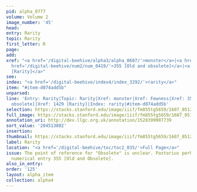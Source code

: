 ```yaml
---
pid: alpha_0777
volume: Volume 2
image_number: '45'
head:
entry: Rarity
topic: Rarity
first_letter: R
page:
add:
xref: "<a href='/digital-beehive/alpha3/alpha_0607/'>monster</a>|<a href='/digital-beehive/alpha2/alpha_0327/'>Fewness</a>|<a
  href='/digital-beehive/num2/num_0419/'>355 [Old and obsolete]</a>|<a href='/digital-beehive/num6/num_2079/'>1429
  [Rarity]</a>"
see:
index: "<a href='/digital-beehive/index4/index_3292/'>rarity</a>"
item: "#item-d074add5b"
unparsed:
line: 'Entry: Rarity|Topic: Rarity|Xref: monster|Xref: Fewness|Xref: 355 [Old and
  obsolete]|Xref: 1429 [Rarity]|Index: rarity|#item-d074add5b'
selection: https://stacks.stanford.edu/image/iiif/fm855tg5659/1607_0512/383,3802,2974,461/full/0/default.jpg
full_image: https://stacks.stanford.edu/image/iiif/fm855tg5659/1607_0512/full/full/0/default.jpg
annotation_uri: http://dev.llgc.org.uk/annotation/1528399907739
sort_value: '204513802'
insertion:
thumbnail: https://stacks.stanford.edu/image/iiif/fm855tg5659/1607_0512/383,3802,600,180/250,/0/default.jpg
label: Rarity
location: "<a href='/digital-beehive/toc/toc2_035/'>Full Page</a>"
issue: The point of reference for "Obsolete" is unclear. Pastorius perhaps intends
  numerical entry 355 [Old and Obsolete].
also_in_entry:
order: '125'
layout: alpha_item
collection: alpha4
---
```


